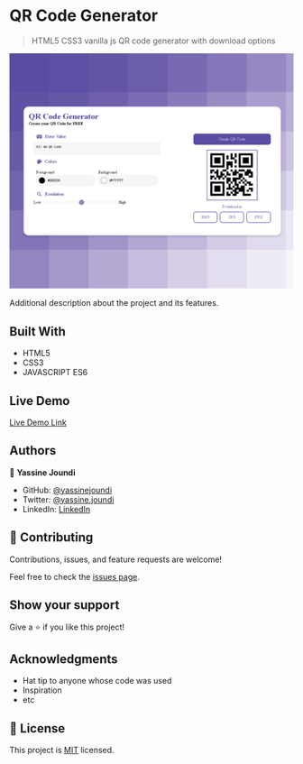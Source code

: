 # QR Code Generator

>HTML5 CSS3 vanilla js QR code generator with download options

![screenshot](./assets/design.png)

Additional description about the project and its features.

## Built With

- HTML5
- CSS3
- JAVASCRIPT ES6

## Live Demo

[Live Demo Link](https://yassinejoundi.github.io/qrcode-generator-vanillajs/)



## Authors

👤 **Yassine Joundi**

- GitHub: [@yassinejoundi](https://github.com/yassinejoundi)
- Twitter: [@yassine.joundi](https://twitter.com/yassine.joundi)
- LinkedIn: [LinkedIn](https://linkedin.com/in/yassinejoundi)


## 🤝 Contributing

Contributions, issues, and feature requests are welcome!

Feel free to check the [issues page](../../issues/).

## Show your support

Give a ⭐️ if you like this project!

## Acknowledgments

- Hat tip to anyone whose code was used
- Inspiration
- etc

## 📝 License

This project is [MIT](./MIT.md) licensed.